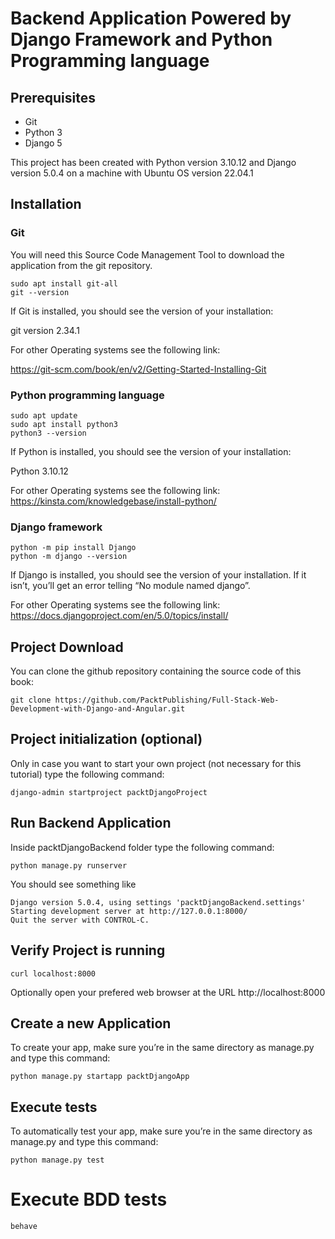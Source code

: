 # Backend Application Powered by Django Framework and Python Programming language

## Prerequisites

* Git
* Python 3
* Django 5

This project has been created with Python version 3.10.12 and Django version 5.0.4 on a machine with Ubuntu OS version 22.04.1

## Installation

### Git

You will need this Source Code Management Tool to download the application from the git repository.

```shell
sudo apt install git-all
git --version
```
If Git is installed, you should see the version of your installation:

git version 2.34.1

For other Operating systems see the following link:

https://git-scm.com/book/en/v2/Getting-Started-Installing-Git

### Python programming language

```shell
sudo apt update
sudo apt install python3
python3 --version
```
If Python is installed, you should see the version of your installation:

Python 3.10.12

For other Operating systems see the following link:
https://kinsta.com/knowledgebase/install-python/

### Django framework

```shell
python -m pip install Django
python -m django --version
```
If Django is installed, you should see the version of your installation. If it isn’t, you’ll get an error telling “No module named django”.

For other Operating systems see the following link:
https://docs.djangoproject.com/en/5.0/topics/install/

## Project Download
You can clone the github repository containing the source code of this book:
```shell
git clone https://github.com/PacktPublishing/Full-Stack-Web-Development-with-Django-and-Angular.git 
```

## Project initialization (optional)
Only in case you want to start your own project (not necessary for this tutorial) type the following command:

```shell
django-admin startproject packtDjangoProject
```

## Run Backend Application
Inside packtDjangoBackend folder type the following command:

```shell
python manage.py runserver
```

You should see something like 

```shell
Django version 5.0.4, using settings 'packtDjangoBackend.settings'
Starting development server at http://127.0.0.1:8000/
Quit the server with CONTROL-C.
```

## Verify Project is running
```shell
curl localhost:8000
```
Optionally open your prefered web browser at the URL http://localhost:8000

## Create a new Application

To create your app, make sure you’re in the same directory as manage.py and type this command:

```shell
python manage.py startapp packtDjangoApp
```
## Execute tests

To automatically test your app, make sure you’re in the same directory as manage.py and type this command:

```shell
python manage.py test
```

# Execute BDD tests
```shell
behave
```